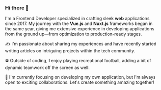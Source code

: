 ### Hi there 👋

I'm a Frontend Developer specialized in crafting sleek **web** applications since 2017. My journey with the **Vue.js** and **Nuxt.js** frameworks began in the same year, giving me extensive experience in developing applications from the ground up—from optimization to production-ready stages.

✍️ I'm passionate about sharing my experiences and have recently started writing articles on intriguing projects within the tech community.

⚽ Outside of coding, I enjoy playing recreational football, adding a bit of dynamic teamwork off the screen as well.

🚀 I'm currently focusing on developing my own application, but I'm always open to exciting collaborations. Let's create something amazing together!

<!--
**SpekCezStolicku/SpekCezStolicku** is a ✨ _special_ ✨ repository because its `README.md` (this file) appears on your GitHub profile.

Here are some ideas to get you started:

- 🔭 I’m currently working on ...
- 🌱 I’m currently learning ...
- 👯 I’m looking to collaborate on ...
- 🤔 I’m looking for help with ...
- 💬 Ask me about ...
- 📫 How to reach me: ...
- 😄 Pronouns: ...
- ⚡ Fun fact: ...
-->

